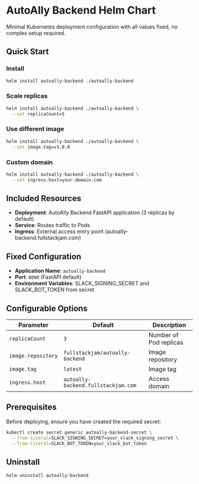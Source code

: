 # AutoAlly Backend Helm Chart

Minimal Kubernetes deployment configuration with all values fixed, no complex setup required.

## Quick Start

### Install
```bash
helm install autoally-backend ./autoally-backend
```

### Scale replicas
```bash
helm install autoally-backend ./autoally-backend \
  --set replicaCount=5
```

### Use different image
```bash
helm install autoally-backend ./autoally-backend \
  --set image.tag=v1.0.0
```

### Custom domain
```bash
helm install autoally-backend ./autoally-backend \
  --set ingress.host=your-domain.com
```

## Included Resources

- **Deployment**: AutoAlly Backend FastAPI application (3 replicas by default)
- **Service**: Routes traffic to Pods
- **Ingress**: External access entry point (autoally-backend.fullstackjam.com)

## Fixed Configuration

- **Application Name**: `autoally-backend`
- **Port**: `8000` (FastAPI default)
- **Environment Variables**: SLACK_SIGNING_SECRET and SLACK_BOT_TOKEN from secret

## Configurable Options

| Parameter | Default | Description |
|-----------|---------|-------------|
| `replicaCount` | `3` | Number of Pod replicas |
| `image.repository` | `fullstackjam/autoally-backend` | Image repository |
| `image.tag` | `latest` | Image tag |
| `ingress.host` | `autoally-backend.fullstackjam.com` | Access domain |

## Prerequisites

Before deploying, ensure you have created the required secret:

```bash
kubectl create secret generic autoally-backend-secret \
  --from-literal=SLACK_SIGNING_SECRET=your_slack_signing_secret \
  --from-literal=SLACK_BOT_TOKEN=your_slack_bot_token
```

## Uninstall

```bash
helm uninstall autoally-backend
```
